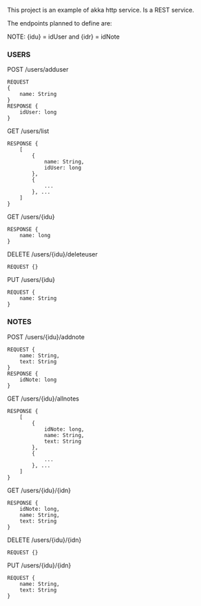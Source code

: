 This project is an example of akka http service. Is a REST service.

The endpoints planned to define are:

NOTE: {idu} = idUser and {idr} = idNote

### USERS

POST /users/adduser
````
REQUEST 
{
    name: String
}
RESPONSE {
    idUser: long
}
````

GET /users/list
````
RESPONSE {
    [
        {
            name: String,
            idUser: long
        },
        {
            ...
        }, ...
    ]
}
````

GET /users/{idu}
````
RESPONSE {
    name: long
}
````

DELETE /users/{idu}/deleteuser
````
REQUEST {}
````



PUT /users/{idu}
````
REQUEST {
    name: String
}
````

### NOTES

POST /users/{idu}/addnote
````
REQUEST {
    name: String,
    text: String
}
RESPONSE {
    idNote: long
}
````

GET /users/{idu}/allnotes
````
RESPONSE {
    [
        {
            idNote: long,
            name: String,
            text: String
        },
        {
            ...
        }, ...
    ]
}
````

GET /users/{idu}/{idn}
````
RESPONSE {
    idNote: long,
    name: String,
    text: String
}
````

DELETE /users/{idu}/{idn}
````
REQUEST {}
````

PUT /users/{idu}/{idn}
````
REQUEST {
    name: String,
    text: String
}
````


